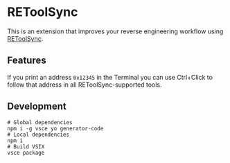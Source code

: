 # REToolSync

This is an extension that improves your reverse engineering workflow using [REToolSync](https://github.com/mrexodia/REToolSync).

## Features

If you print an address `0x12345` in the Terminal you can use Ctrl+Click to follow that address in all REToolSync-supported tools.

## Development

```
# Global dependencies
npm i -g vsce yo generator-code
# Local dependencies
npm i
# Build VSIX
vsce package
```